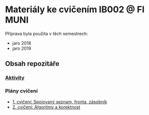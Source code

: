# Materiály ke cvičením IB002 @ FI MUNI

Příprava byla použita v těch semestrech:
 * jaro 2018
 * jaro 2019

## Obsah repozitáře

### [Aktivity](aktivity)

### Plány cvičení

 * [1. cvičení: Spojovaný seznam, fronta, zásobník](cv/1.md)
 * [2. cvičení: Algoritmy a korektnost](cv/2.md)
